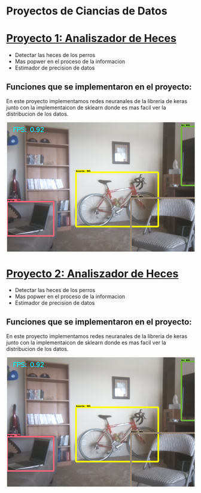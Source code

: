 # Proyectos de Ciancias de Datos


# [Proyecto 1: Analiszador de Heces](https://github.com/Matish1/intento-de-crunch) 
* Detectar las heces de los perros 
* Mas popwer en el proceso de la informacion
* Estimador de precision de datos

## Funciones que se implementaron en el proyecto:
En este proyecto implementamos redes neuranales de la libreria de keras junto con la implementaicon de sklearn
donde es mas facil ver la distribucion de los datos.

![](/images/project1/descarga.png)


# [Proyecto 2: Analiszador de Heces](https://github.com/Matish1/intento-de-crunch) 
* Detectar las heces de los perros 
* Mas popwer en el proceso de la informacion
* Estimador de precision de datos

## Funciones que se implementaron en el proyecto:
En este proyecto implementamos redes neuranales de la libreria de keras junto con la implementaicon de sklearn
donde es mas facil ver la distribucion de los datos.

![](/images/project1/descarga.png)
